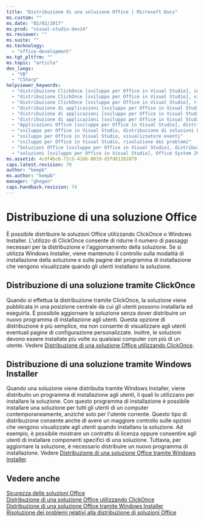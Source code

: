 ```yaml
---
title: "Distribuzione di una soluzione Office | Microsoft Docs"
ms.custom: ""
ms.date: "02/02/2017"
ms.prod: "visual-studio-dev14"
ms.reviewer: ""
ms.suite: ""
ms.technology: 
  - "office-development"
ms.tgt_pltfrm: ""
ms.topic: "article"
dev_langs: 
  - "VB"
  - "CSharp"
helpviewer_keywords: 
  - "distribuzione ClickOnce [sviluppo per Office in Visual Studio], informazioni sulle distribuzioni di soluzioni ClickOnce"
  - "distribuzione ClickOnce [sviluppo per Office in Visual Studio], visualizzatore eventi"
  - "distribuzione ClickOnce [sviluppo per Office in Visual Studio], risoluzione dei problemi"
  - "distribuzione di applicazioni [sviluppo per Office in Visual Studio], visualizzatore eventi"
  - "distribuzione di applicazioni [sviluppo per Office in Visual Studio], soluzioni Office (System 2007)"
  - "distribuzione di applicazioni [sviluppo per Office in Visual Studio], risoluzione dei problemi"
  - "Applicazioni Office [sviluppo per Office in Visual Studio], distribuzione di soluzioni Office"
  - "sviluppo per Office in Visual Studio, distribuzione di soluzioni Office"
  - "sviluppo per Office in Visual Studio, visualizzatore eventi"
  - "sviluppo per Office in Visual Studio, risoluzione dei problemi"
  - "Soluzioni Office [sviluppo per Office in Visual Studio], distribuzione"
  - "soluzioni [sviluppo per Office in Visual Studio], Office System 2007 (distribuzione di soluzioni)"
ms.assetid: 4cdf4bc6-72c5-4166-8019-d5fd61281079
caps.latest.revision: 78
author: "kempb"
ms.author: "kempb"
manager: "ghogen"
caps.handback.revision: 74
---
```

# Distribuzione di una soluzione Office
  È possibile distribuire le soluzioni Office utilizzando ClickOnce o Windows Installer.  L'utilizzo di ClickOnce consente di ridurre il numero di passaggi necessari per la distribuzione e l'aggiornamento della soluzione.  Se si utilizza Windows Installer, viene mantenuto il controllo sulla modalità di installazione della soluzione e sulle pagine del programma di installazione che vengono visualizzate quando gli utenti installano la soluzione.  
  
## Distribuzione di una soluzione tramite ClickOnce  
 Quando si effettua la distribuzione tramite ClickOnce, la soluzione viene pubblicata in una posizione centrale da cui gli utenti possono installarla ed eseguirla.  È possibile aggiornare la soluzione senza dover distribuire un nuovo programma di installazione agli utenti.  Questa opzione di distribuzione è più semplice, ma non consente di visualizzare agli utenti eventuali pagine di configurazione personalizzate.  Inoltre, le soluzioni devono essere installate più volte su qualsiasi computer con più di un utente.  Vedere [Distribuzione di una soluzione Office utilizzando ClickOnce](../vsto/deploying-an-office-solution-by-using-clickonce.md).  
  
## Distribuzione di una soluzione tramite Windows Installer  
 Quando una soluzione viene distribuita tramite Windows Installer, viene distribuito un programma di installazione agli utenti, il quali lo utilizzano per installare la soluzione.  Con questo programma di installazione è possibile installare una soluzione per tutti gli utenti di un computer contemporaneamente, anziché solo per l'utente corrente.  Questo tipo di distribuzione consente anche di avere un maggiore controllo sulle opzioni che vengono visualizzate agli utenti quando installano la soluzione.  Ad esempio, è possibile mostrare un contratto di licenza oppure consentire agli utenti di installare componenti specifici di una soluzione.  Tuttavia, per aggiornare la soluzione, è necessario distribuire un nuovo programma di installazione.  Vedere [Distribuzione di una soluzione Office tramite Windows Installer](../vsto/deploying-an-office-solution-by-using-windows-installer.md).  
  
## Vedere anche  
 [Sicurezza delle soluzioni Office](../vsto/securing-office-solutions.md)   
 [Distribuzione di una soluzione Office utilizzando ClickOnce](../vsto/deploying-an-office-solution-by-using-clickonce.md)   
 [Distribuzione di una soluzione Office tramite Windows Installer](../vsto/deploying-an-office-solution-by-using-windows-installer.md)   
 [Risoluzione dei problemi relativi alla distribuzione di soluzioni Office](../vsto/troubleshooting-office-solution-deployment.md)  
  
  